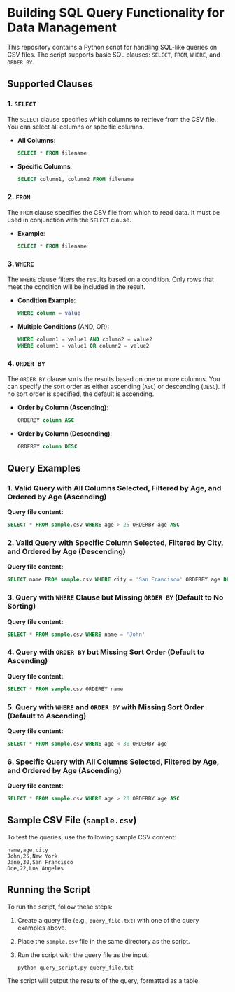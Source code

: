 # Building SQL Query Functionality for Data Management

This repository contains a Python script for handling SQL-like queries on CSV files. The script supports basic SQL clauses: `SELECT`, `FROM`, `WHERE`, and `ORDER BY`.

## Supported Clauses

### 1. `SELECT`

The `SELECT` clause specifies which columns to retrieve from the CSV file. You can select all columns or specific columns.

- **All Columns**:
  ```sql
  SELECT * FROM filename
  ```

- **Specific Columns**:
  ```sql
  SELECT column1, column2 FROM filename
  ```

### 2. `FROM`

The `FROM` clause specifies the CSV file from which to read data. It must be used in conjunction with the `SELECT` clause.

- **Example**:
  ```sql
  SELECT * FROM filename
  ```

### 3. `WHERE`

The `WHERE` clause filters the results based on a condition. Only rows that meet the condition will be included in the result.

- **Condition Example**:
  ```sql
  WHERE column = value
  ```

- **Multiple Conditions** (AND, OR):
  ```sql
  WHERE column1 = value1 AND column2 = value2
  WHERE column1 = value1 OR column2 = value2
  ```

### 4. `ORDER BY`

The `ORDER BY` clause sorts the results based on one or more columns. You can specify the sort order as either ascending (`ASC`) or descending (`DESC`). If no sort order is specified, the default is ascending.

- **Order by Column (Ascending)**:
  ```sql
  ORDERBY column ASC
  ```

- **Order by Column (Descending)**:
  ```sql
  ORDERBY column DESC
  ```

## Query Examples

### 1. Valid Query with All Columns Selected, Filtered by Age, and Ordered by Age (Ascending)
**Query file content:**
```sql
SELECT * FROM sample.csv WHERE age > 25 ORDERBY age ASC
```

### 2. Valid Query with Specific Column Selected, Filtered by City, and Ordered by Age (Descending)
**Query file content:**
```sql
SELECT name FROM sample.csv WHERE city = 'San Francisco' ORDERBY age DESC
```

### 3. Query with `WHERE` Clause but Missing `ORDER BY` (Default to No Sorting)
**Query file content:**
```sql
SELECT * FROM sample.csv WHERE name = 'John'
```

### 4. Query with `ORDER BY` but Missing Sort Order (Default to Ascending)
**Query file content:**
```sql
SELECT * FROM sample.csv ORDERBY name
```

### 5. Query with `WHERE` and `ORDER BY` with Missing Sort Order (Default to Ascending)
**Query file content:**
```sql
SELECT * FROM sample.csv WHERE age < 30 ORDERBY age
```

### 6. Specific Query with All Columns Selected, Filtered by Age, and Ordered by Age (Ascending)
**Query file content:**
```sql
SELECT * FROM sample.csv WHERE age > 20 ORDERBY age ASC
```

## Sample CSV File (`sample.csv`)

To test the queries, use the following sample CSV content:

```csv
name,age,city
John,25,New York
Jane,30,San Francisco
Doe,22,Los Angeles
```

## Running the Script

To run the script, follow these steps:

1. Create a query file (e.g., `query_file.txt`) with one of the query examples above.
2. Place the `sample.csv` file in the same directory as the script.
3. Run the script with the query file as the input:

   ```bash
   python query_script.py query_file.txt
   ```

The script will output the results of the query, formatted as a table.
